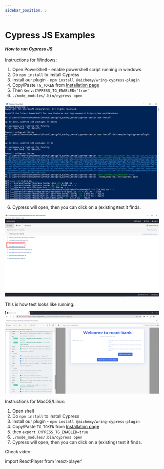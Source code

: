 ```yaml
---
sidebar_position: 5
---
```


# Cypress JS Examples

#### *How to run Cypress JS*

Instructions for Windows: 
1. Open PowerShell - enable powershell script running in windows. 
1. Do `npm install` to install Cypress
2. Install our plugin - `npm install @aichemy/wring-cypress-plugin`
3. Copy/Paste `TG_TOKEN` from [Installation page](https://app.wring.dev/details/installation)
4. Then `$env:CYPRESS_TG_ENABLED='true'`
5. `./node_modules/.bin/cypress open`

![Cypress](/img/installation6.png)

6. Cypress will open, then you can click on a (existing)test it finds.

![Cypress](/img/i6.png)

This is how test looks like running:

![Cypress](/img/i7.png)


Instructions for MacOS/Linux: 
1. Open shell 
1. Do `npm install` to install Cypress
2. Install our plugin - `npm install @aichemy/wring-cypress-plugin`
3. Copy/Paste `TG_TOKEN` from [Installation page](https://app.wring.dev/details/installation)
4. then `export CYPRESS_TG_ENABLED=true`
5. `./node_modules/.bin/cypress open`
6. Cypress will open, then you can click on a (existing) test it finds.

Check video: 

import ReactPlayer from 'react-player'

<ReactPlayer playing controls url='https://youtu.be/xgbLFF4YMXA' />